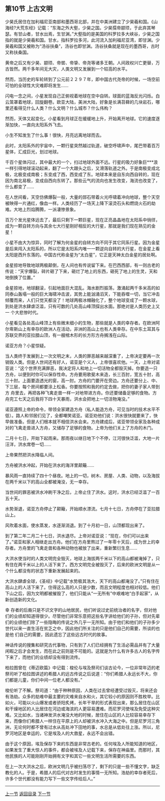 ## 第10节 上古文明

少昊氏居住在加利福尼亚南部和墨西哥北部，并在中美洲建立了少昊羲和国。《山海经?大荒东经》记载：“东海之外大壑，少昊之国。少昊孺帝颛顼，于此弃其琴 瑟。有甘山者，甘水出焉，生甘渊。”大壑指的是美国的科罗拉多大峡谷，少昊之国指的就是少昊羲和国。甘水，指科罗拉多河，此河流入加利福尼亚湾，即甘渊。少昊羲和国又被称为“汤谷扶桑”，汤谷也即甘渊。汤谷扶桑就是现在的墨西哥，古时又称扶桑国。

黄帝之后又有少昊、颛顼、帝喾、帝挚、帝尧等诸多王朝。人间政权兴亡更替，万古皆然。两千多年间无大灾，人类文明又发展到一个较高的水平。

然而，当历史的车轮转到了公元前２２９７年，即中国古代尧帝的时候，一场空前可怕的全球性大灾难即将发生……

闪电一念之间，小星发现自己正俯视着地球在空中自转。球面的蓝海反光闪烁。白云笼罩着地球，回旋翻卷。欧亚大陆，美洲大陆，好象是长满苔藓的几块岩石，哪里还看得见什么人类？什么文明？什么城市？什么伟构？

然而，天体又起变化。小星看到月球正在缓缓地上升，开始离开地球。它的速度逐渐加快，一直向太阳系外飞去。

小生不知发生了什么事！很快，月亮远离地球而去。

此时，太阳系外的宇宙中，一颗行星突然越过轨道，破空呼啸声中，尾巴带着百万星体，汇成巨光，划过地球。

千百个星体闪过，其中最大的一个，扫过地球外面不远。行星的吸力好象巨***浪一样引得地球滚动起来，翻了一个大跟头之后，又滑落轨道之外。于是南极变成北极，北极变成南极；东变成了西，西变成了东。地球本来是自东向西自转的，现在因为南北易极，变成自西向东转了。那些云气的流向也发生改变，海流也改变了， 什么都变了……

在人世间看，天空仿佛爆裂一般，大量的郧石带着火光呼啸着冲向地球，整个天空被映得一片通红，像血一样。人类经历了一场天上降下滚烫石头和燃烧火石的劫难。大地上烈焰腾腾，一派凄惨景象。

百万个发光星体远去了，最后只剩下一颗巨星，现在正亮晶晶地在太阳系中徜徉，成为一颗自转方向与其余七大行星刚好相反的大行星，那就是我们现在熟见的金星！

小星不由大为惊异，同时了解为何金星的自转方向不同于其它同系行星。因为金星是后来闯入太阳系的，所以它是太阳系内唯一一颗逆向自转的大行星，在金星上看太阳是西升东落的。中国古代称金星为“太白星”，它正是天神太白金星的居处啊。

金星掠地导致地球两极颠倒，在人间也有传说留下来。在巴西西部，有一则古老的传说：“天宇爆裂，碎片砸了下来，砸烂了地上的东西，砸死了地上的生灵，天和地倒换了位置。”

金星掠地，地球翻滚，引起地面巨大混乱。海水剧烈振荡，激涌起两千多米高的如同泰山轰塌一般的巨大海啸冲击波，其势上能汹涌滔天，下能吞噬一切，当它冲击倾覆而来，人们只觉天都没了！地球两极冰帽融化了，整个地球变成了一颗水球，到处是洪水肆虐泛滥，只有可数的几处高山峰顶探出水面。那绝对是人类历史上又一 个大悲惨时代。

小星看见各处高山峰顶上有些微末细小的生物，那些就是人类的幸存者。在欧洲阿尔卑斯山上有幸存的欧洲人在活动，非洲的高山上也有人类幸存。在中东土耳其与苏联交界的亚拉腊山顶，有一艘棺木形的长方形方舟搁浅在山际。

诺亚方舟？小星惊疑。

当人类终于发展到上一次文明之末，人类的罪恶越来越深重了，上帝决定要再一次销毁人类。但是人世间还有好人，诺亚是个义人，上帝很喜欢他。一天，上帝对诺亚说：“这个世界充满罪恶，我决定将人和地上一切活物全都毁灭掉。你要造一只方舟，以便到时你可以保存性命。方舟要用歌斐木来造，长三百肘，宽五十肘，高三十肘。上面要造透光的窗，高一肘。方舟的门要开在旁边。方舟还要分上、中、下三层，每个房间都要涂上松香。你要按照和我的约定去做，把你的妻子家人带到方 舟里去，再把各种飞禽走兽一样一对地带进方舟。你还要储备足够的食物。方舟完工七天之后我将下四十天暴雨，洪水会把地上一切活物淹没。”

诺亚遵照上帝的命令，带领全家建造方舟（私人能造方舟，可见当时的技术水平不低）。路人和邻居们见了，全都嘲笑诺亚。诺亚劝他们说：洪水很快就要来了，快早做准备。但是人们根本就不相信洪水会来。方舟建成后，诺亚带领全家及各种成对的飞禽走兽进入方舟，又储存了足够的食物。上帝为他们关上了方舟的木门。

二月十七日，开始下起雨来。那雨夜以继日地下个不停，江河很快泛滥，大地一片汪洋，洪水席卷一切……

上帝果然把洪水降临人间。

方舟被洪水冲起，开始在洪水的海洋里颠簸……

暴风雨一直持续了四十个昼夜。地上的一切，树木、房屋、人类、动物，以及海拔在两千米以下的高山全都被淹没，无一幸存。

当世间的罪恶被洪水冲刷干净之后，上帝止住了洪水。这时，洪水已经泛滥了一百五十天。

水势渐退，诺亚方舟停止了颠簸，开始顺水漂流。七月十七日，方舟停在了亚拉腊山上。

风吹着水面，使水蒸发，水逐渐消退。到了十月初一日，山顶都现出来了。

到了第二年二月二十七日，洪水退尽。上帝对诺亚说：“现在，你们可以出来了。”诺亚和家人相继走出方舟。他们在方舟里熬过了一年零十天后，成为世上的幸存者。方舟里的飞禽走兽和各种动物也被放了出来，重新繁衍生息……

大洪水使当时的人类文明完全毁灭，地球上海拔两千米以下的高山都被淹掉了，只有住在两千米以上的人活下来了。西方文明完全被毁灭了，后来的欧洲文明是从一个什么都没有的状态下重新发展起来的。

大洪水肆虐全球，《圣经》中记载“水势极其浩大，天下的高山都淹没了。”只有住在高山上的人活下来了。住得这么高的人只是少数，而且文明程度也相对较低。他们下山之后，因为文明都被摧毁了，他们只能从“一无所有”中艰难地“白手起家”，从新创造新的文化。

幸 存者的后裔只是不识文字的山地居民，他们听说过史前统治者的名字，但对他们的业绩却知道得很少。尽管他们非常乐意把这些名字讲给他们的子孙，但对先辈们的业绩他们除了一些隐晦的传说之外几乎一无所知。由于他们和他们的子孙多少世代以来一直生活在贫乏之中，因此他们所关注的只是他们自己的需要，所谈的也是他 们自己的需要，因此遗忘了这些远古时代的故事。

神话传说的搜集和研究古代事物，只有到了人们已经拥有了生活必需品并有了大量闲暇之后才会发生，而在此之前则是不可能的。这就是为什么有许多古人的名字传下来了，而他们的业绩却没有得到流传。

柏拉图曾在《蒂迈欧篇》中记载：梭伦与埃及祭司们谈古论今，一位非常年迈的老祭司听了柏拉图讲述的希腊人的远古传说之后说道：“你们希腊人永远长不大，你们都是儿童，你们中间一位老人都没有。”

梭伦听了不解。祭司道：“由于种种原因，人类在过去曾经遭受过毁灭，将来还会有浩劫。众多的劫难中最主要的灾难来自水和火，其它较小的原因则不胜枚举。比如火，可能以火山爆发或者骄阳炙烤，长年干旱的形式表现出来，那么居住在山区和干燥地区的人比居住在河边或海滨的人更容易遭难。而尼罗河使埃及免受这种灾 难。又比如水，当诸神发洪水淹没大地的时候，居住在山区的人比较容易幸存下来，而像你们希腊人一样住在平原上的人却被洪水冲入大海之中。但是尼罗河三角洲，无论何时都不曾有过水从高处冲下田地的事，水总是从低处往上涨。所以，尼罗河地区是幸运的，它是埃及人的大救星，永远不会出错。

由于这个原因，埃及保存下来的东西是非常古老的。任何埃及人所能知道的地区，如果发生了重大惊人的事件，都会被埃及人记载下来，保存在神庙里。而那时，其他民族的人可能刚刚开始拥有文字和其它一些文明生活所需要的东西。

在上一次大洪水之后，欧洲文明几乎被扫荡尽了，剩下的只是一些不懂文字，缺乏教化的人。于是，希腊人的后代对古时发生的事情一无所知。浩劫的幸存者死后，许多个世代都没有能力写下一些文字传给后人。”

---

[上一节](myth9.md)	[返回目录](myth-index.md)	[下一节](myth11.md)